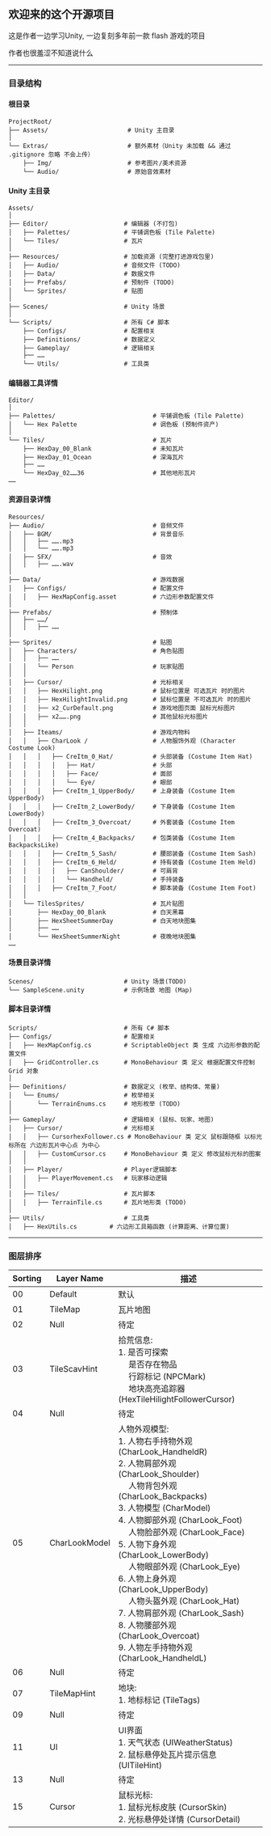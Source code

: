 ## 欢迎来的这个开源项目

这是作者一边学习Unity, 一边复刻多年前一款 flash 游戏的项目

作者也很羞涩不知道说什么

---
### 目录结构
#### 根目录

``` test
ProjectRoot/
├── Assets/                      # Unity 主目录
│
└── Extras/                      # 额外素材（Unity 未加载 && 通过 .gitignore 忽略 不会上传）
    ├── Img/                     # 参考图片/美术资源
    └── Audio/                   # 原始音效素材
```

#### Unity 主目录

``` test
Assets/
│
├── Editor/                     # 编辑器 (不打包)
│   ├── Palettes/               # 平铺调色板 (Tile Palette)
│   └── Tiles/                  # 瓦片
│
├── Resources/                  # 加载资源 (完整打进游戏包里)
│   ├── Audio/                  # 音频文件 (TODO)
│   ├── Data/                   # 数据文件
│   ├── Prefabs/                # 预制件 (TODO)
│   └── Sprites/                # 贴图
│
├── Scenes/                     # Unity 场景
│
└── Scripts/                    # 所有 C# 脚本
    ├── Configs/                # 配置相关
    ├── Definitions/            # 数据定义 
    ├── Gameplay/               # 逻辑相关
    ├── ……
    └── Utils/                  # 工具类
```


#### 编辑器工具详情

``` test
Editor/ 
│
├── Palettes/                           # 平铺调色板 (Tile Palette)
│   └── Hex Palette                     # 调色板 (预制件资产)
│
└── Tiles/                              # 瓦片
    ├── HexDay_00_Blank                 # 未知瓦片
    ├── HexDay_01_Ocean                 # 深海瓦片
    ├── ……
    └── HexDay_02……36                   # 其他地形瓦片
……
```

#### 资源目录详情

``` test
Resources/ 
├── Audio/                              # 音频文件
│   ├── BGM/                            # 背景音乐
│   │   ├── …….mp3
│   │   └── …….mp3
│   ├── SFX/                            # 音效
│   │   ├── …….wav
│
├── Data/                               # 游戏数据
│   ├── Configs/                        # 配置文件
│   │   ├── HexMapConfig.asset          # 六边形参数配置文件
│
├── Prefabs/                            # 预制体
│   ├── ……/ 
│   │   ├── ……
│
├── Sprites/                            # 贴图
│   ├── Characters/                     # 角色贴图
│   │   ├── ……
│   │   └── Person                      # 玩家贴图
│   │
│   ├── Cursor/                         # 光标相关
│   │   ├── HexHilight.png              # 鼠标位置是 可选瓦片 时的图片
│   │   ├── HexHilightInvalid.png       # 鼠标位置是 不可选瓦片 时的图片
│   │   ├── x2_CurDefault.png           # 游戏地图页面 鼠标光标图片
│   │   ├── x2…….png                    # 其他鼠标光标图片
│   │
│   ├── Iteams/                         # 游戏内物料
│   │   ├── CharLook /                  # 人物服饰外观 (Character Costume Look)
│   │   │   ├── CreItm_0_Hat/           # 头部装备 (Costume Item Hat)
│   │   │   │   ├── Hat/                # 头部
│   │   │   │   ├── Face/               # 面部
│   │   │   │   └── Eye/                # 眼部
│   │   │   ├── CreItm_1_UpperBody/     # 上身装备 (Costume Item UpperBody)
│   │   │   ├── CreItm_2_LowerBody/     # 下身装备 (Costume Item LowerBody)
│   │   │   ├── CreItm_3_Overcoat/      # 外套装备 (Costume Item Overcoat)
│   │   │   ├── CreItm_4_Backpacks/     # 包类装备 (Costume Item BackpacksLike)
│   │   │   ├── CreItm_5_Sash/          # 腰部装备 (Costume Item Sash)
│   │   │   ├── CreItm_6_Held/          # 持有装备 (Costume Item Held)
│   │   │   │   ├── CanShoulder/        # 可肩背
│   │   │   │   └── Handheld/           # 手持装备
│   │   │   ├── CreItm_7_Foot/          # 脚本装备 (Costume Item Foot)
│   │
│   └── TilesSprites/                   # 瓦片贴图
│       ├── HexDay_00_Blank             # 白天黑幕
│       ├── HexSheetSummerDay           # 白天地块图集
│       ├── ……
│       └── HexSheetSummerNight         # 夜晚地块图集
……
```

#### 场景目录详情

``` test
Scenes/                         # Unity 场景(TODO)
└── SampleScene.unity           # 示例场景 地图 (Map)
```

#### 脚本目录详情
``` test
Scripts/                        # 所有 C# 脚本
├── Configs/                    # 配置相关
│   ├── HexMapConfig.cs         # ScriptableObject 类 生成 六边形参数的配置文件
│   ├── GridController.cs       # MonoBehaviour 类 定义 根据配置文件控制 Grid 对象
│
├── Definitions/                # 数据定义 (枚举、结构体、常量)
│   └── Enums/                  # 枚举相关
│       └── TerrainEnums.cs     # 地形枚举 (TODO)
│   
├── Gameplay/                   # 逻辑相关 (鼠标、玩家、地图)
│   ├── Cursor/                 # 光标相关
│   │   ├── CursorhexFollower.cs # MonoBehaviour 类 定义 鼠标跟随框 以标光标所在 六边形瓦片中心点 为中心
│   │   ├── CustomCursor.cs     # MonoBehaviour 类 定义 修改鼠标光标的图案
│   │
│   ├── Player/                 # Player逻辑脚本
│   │   ├── PlayerMovement.cs   # 玩家移动逻辑
│   │
│   ├── Tiles/                  # 瓦片脚本
│   │   ├── TerrainTile.cs      # 瓦片地形类 (TODO)
│
├── Utils/                      # 工具类
│   ├── HexUtils.cs         # 六边形工具箱函数 (计算距离、计算位置)
```

---

### 图层排序
<!-- #region Sorting Layer (排序图层) -->
| Sorting | Layer Name | 描述 |
| ---- | ---- | ---- |
| 00 | Default | 默认 |
| 01 | TileMap | 瓦片地图 |
| 02 | Null | 待定 |
| 03 | TileScavHint | 拾荒信息: <br> 1. 是否可探索 <br>&emsp; 是否存在物品 <br>&emsp; 行踪标记 (NPCMark) <br>&emsp; 地块高亮追踪器 (HexTileHilightFollowerCursor) |
| 04 | Null | 待定 |
| 05 | CharLookModel | 人物外观模型:<br> 1. 人物右手持物外观(CharLook_HandheldR) <br> 2. 人物肩部外观 (CharLook_Shoulder) <br>&emsp; 人物背包外观 (CharLook_Backpacks) <br> 3. 人物模型 (CharModel) <br> 4. 人物脚部外观 (CharLook_Foot) <br>&emsp; 人物脸部外观 (CharLook_Face) <br> 5. 人物下身外观 (CharLook_LowerBody) <br>&emsp; 人物眼部外观 (CharLook_Eye) <br> 6. 人物上身外观 (CharLook_UpperBody) <br>&emsp; 人物头盔外观 (CharLook_Hat) <br> 7. 人物肩部外观 (CharLook_Sash) <br> 8. 人物腰部外观 (CharLook_Overcoat) <br> 9. 人物左手持物外观 (CharLook_HandheldL) |
| 06 | Null | 待定 |
| 07 | TileMapHint | 地块: <br> 1. 地标标记 (TileTags) |
| 09 | Null | 待定 |
| 11 | UI | UI界面 <br> 1. 天气状态 (UIWeatherStatus) <br> 2. 鼠标悬停处瓦片提示信息 (UITileHint) |
| 13 | Null | 待定 |
| 15 | Cursor | 鼠标光标: <br> 1. 鼠标光标皮肤 (CursorSkin) <br> 2. 光标悬停处详情 (CursorDetail)|
<!-- #endregion -->